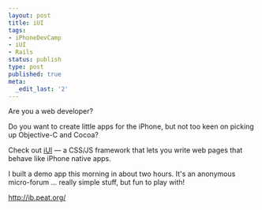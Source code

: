 ```yaml
---
layout: post
title: iUI
tags:
- iPhoneDevCamp
- iUI
- Rails
status: publish
type: post
published: true
meta:
  _edit_last: '2'
---
```

Are you a web developer?

Do you want to create little apps for the iPhone, but not too keen on picking up Objective-C and Cocoa?

Check out <a href="http://code.google.com/p/iui/">iUI</a> — a CSS/JS framework that lets you write web pages that behave like iPhone native apps.

I built a demo app this morning in about two hours. It's an anonymous micro-forum ... really simple stuff, but fun to play with!

<a href="http://ib.peat.org/">http://ib.peat.org/</a>
